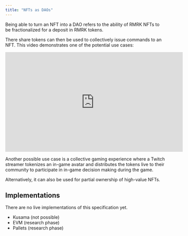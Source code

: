 ```yaml
---
title: "NFTs as DAOs"
---
```


Being able to turn an NFT into a DAO refers to the ability of RMRK NFTs to be fractionalized for a deposit in RMRK tokens.

There share tokens can then be used to collectively issue commands to an NFT. This video demonstrates one of the potential use cases:

<iframe width="560" height="315" src="https://www.youtube.com/embed/wMpwGo6wi_0" title="YouTube video player" frameborder="0" allow="accelerometer; autoplay; clipboard-write; encrypted-media; gyroscope; picture-in-picture" allowfullscreen></iframe>

Another possible use case is a collective gaming experience where a Twitch streamer tokenizes an in-game avatar and distributes the tokens live to their community to participate in in-game decision making during the game.

Alternatively, it can also be used for partial ownership of high-value NFTs.

## Implementations

There are no live implementations of this specification yet.

- Kusama (not possible)
- EVM (research phase)
- Pallets (research phase)